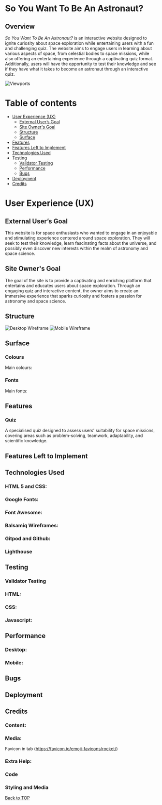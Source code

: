 # So You Want To Be An Astronaut?

## Overview
*So You Want To Be An Astronaut?* is an interactive website designed to ignite curiosity about space exploration while entertaining users with a fun and challenging quiz. The website aims to engage users in learning about various aspects of space, from celestial bodies to space missions, while also offering an entertaining experience through a captivating quiz format. Additionally, users will have the opportunity to test their knowledge and see if they have what it takes to become an astronaut through an interactive quiz.

![Viewports](md_images/all-viewports.png)

# Table of contents
- [User Experience (UX)](#ux)
    - [External User’s Goal](#external-users-goal)
    - [Site Owner's Goal](#site-owners-goal)
    - [Structure](#structure)
    - [Surface](#surface)
- [Features](#features)
- [Features Left to Implement](#features-left-to-implement)
- [Technologies Used](#technologies-used)
- [Testing](#testing)
    - [Validator Testing](#validator-testing)
    - [Performance](#performance)
    - [Bugs](#bugs)
- [Deployment](#deployment)
- [Credits](#credits)

# User Experience (UX)

## External User’s Goal

This website is for space enthusiasts who wanted to engage in an enjoyable and stimulating experience centered around space exploration. They will seek to test their knowledge, learn fascinating facts about the universe, and possibly even discover new interests within the realm of astronomy and space science.

## Site Owner's Goal
The goal of the site is to provide a captivating and enriching platform that entertains and educates users about space exploration. Through an engaging quiz and interactive content, the owner aims to create an immersive experience that sparks curiosity and fosters a passion for astronomy and space science.

## Structure


![Desktop Wireframe](md_images/desktop-wireframe.png)
![Mobile Wireframe](md_images/mobile-wireframe.png)

## Surface

### Colours
Main colours:


### Fonts 
Main fonts:


## Features

### Quiz

A specialised quiz designed to assess users' suitability for space missions, covering areas such as problem-solving, teamwork, adaptability, and scientific knowledge.


## Features Left to Implement


## Technologies Used

### HTML 5 and CSS:

### Google Fonts:

### Font Awesome:


### Balsamiq Wireframes:

### Gitpod and Github:

### Lighthouse

## Testing


### Validator Testing


### HTML:


### CSS:


### Javascript:


## Performance


### Desktop:


### Mobile:



## Bugs


## Deployment


## Credits


### Content:


### Media:

Favicon in tab (https://favicon.io/emoji-favicons/rocket/)

### Extra Help:


### Code


### Styling and Media 


[Back to TOP](#table-of-contents)
          
